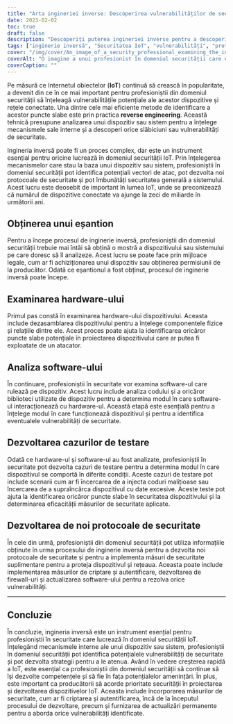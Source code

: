 ```yaml
---
title: "Arta ingineriei inverse: Descoperirea vulnerabilităților de securitate a rețelelor IoT"
date: 2023-02-02
toc: true
draft: false
description: "Descoperiți puterea ingineriei inverse pentru a descoperi defectele de securitate ale rețelei IoT și pentru a îmbunătăți securitatea generală a sistemului."
tags: ["inginerie inversă", "Securitatea IoT", "vulnerabilități", "protocoale de securitate", "analiza dispozitivului", "Rețele IoT", "mecanismele interne", "cod malițios", "măsuri de criptare", "măsuri de autentificare", "firewall-uri", "actualizare software"]
cover: "/img/cover/An_image_of_a_security_professional_examining_the_inner_workings.png"
coverAlt: "O imagine a unui profesionist în domeniul securității care examinează funcționarea internă a unui dispozitiv IoT, cu diverse componente hardware și circuite vizibile. "
coverCaption: ""
---
```


Pe măsură ce Internetul obiectelor (**IoT**) continuă să crească în popularitate, a devenit din ce în ce mai important pentru profesioniștii din domeniul securității să înțeleagă vulnerabilitățile potențiale ale acestor dispozitive și rețele conectate. Una dintre cele mai eficiente metode de identificare a acestor puncte slabe este prin practica **reverse engineering**. Această tehnică presupune analizarea unui dispozitiv sau sistem pentru a înțelege mecanismele sale interne și a descoperi orice slăbiciuni sau vulnerabilități de securitate.

Ingineria inversă poate fi un proces complex, dar este un instrument esențial pentru oricine lucrează în domeniul securității IoT. Prin înțelegerea mecanismelor care stau la baza unui dispozitiv sau sistem, profesioniștii în domeniul securității pot identifica potențiali vectori de atac, pot dezvolta noi protocoale de securitate și pot îmbunătăți securitatea generală a sistemului. Acest lucru este deosebit de important în lumea IoT, unde se preconizează că numărul de dispozitive conectate va ajunge la zeci de miliarde în următorii ani.

## Obținerea unui eșantion

Pentru a începe procesul de inginerie inversă, profesioniștii din domeniul securității trebuie mai întâi să obțină o mostră a dispozitivului sau sistemului pe care doresc să îl analizeze. Acest lucru se poate face prin mijloace legale, cum ar fi achiziționarea unui dispozitiv sau obținerea permisiunii de la producător. Odată ce eșantionul a fost obținut, procesul de inginerie inversă poate începe.

## Examinarea hardware-ului

Primul pas constă în examinarea hardware-ului dispozitivului. Aceasta include dezasamblarea dispozitivului pentru a înțelege componentele fizice și relațiile dintre ele. Acest proces poate ajuta la identificarea oricăror puncte slabe potențiale în proiectarea dispozitivului care ar putea fi exploatate de un atacator.

## Analiza software-ului

În continuare, profesioniștii în securitate vor examina software-ul care rulează pe dispozitiv. Acest lucru include analiza codului și a oricăror biblioteci utilizate de dispozitiv pentru a determina modul în care software-ul interacționează cu hardware-ul. Această etapă este esențială pentru a înțelege modul în care funcționează dispozitivul și pentru a identifica eventualele vulnerabilități de securitate.

## Dezvoltarea cazurilor de testare

Odată ce hardware-ul și software-ul au fost analizate, profesioniștii în securitate pot dezvolta cazuri de testare pentru a determina modul în care dispozitivul se comportă în diferite condiții. Aceste cazuri de testare pot include scenarii cum ar fi încercarea de a injecta coduri malițioase sau încercarea de a supraîncărca dispozitivul cu date excesive. Aceste teste pot ajuta la identificarea oricăror puncte slabe în securitatea dispozitivului și la determinarea eficacității măsurilor de securitate aplicate.

## Dezvoltarea de noi protocoale de securitate

În cele din urmă, profesioniștii din domeniul securității pot utiliza informațiile obținute în urma procesului de inginerie inversă pentru a dezvolta noi protocoale de securitate și pentru a implementa măsuri de securitate suplimentare pentru a proteja dispozitivul și rețeaua. Aceasta poate include implementarea măsurilor de criptare și autentificare, dezvoltarea de firewall-uri și actualizarea software-ului pentru a rezolva orice vulnerabilități.

_____

## Concluzie

În concluzie, ingineria inversă este un instrument esențial pentru profesioniștii în securitate care lucrează în domeniul securității IoT. Înțelegând mecanismele interne ale unui dispozitiv sau sistem, profesioniștii în domeniul securității pot identifica potențialele vulnerabilități de securitate și pot dezvolta strategii pentru a le atenua. Având în vedere creșterea rapidă a IoT, este esențial ca profesioniștii din domeniul securității să continue să își dezvolte competențele și să fie în fața potențialelor amenințări. În plus, este important ca producătorii să acorde prioritate securității în proiectarea și dezvoltarea dispozitivelor IoT. Aceasta include încorporarea măsurilor de securitate, cum ar fi criptarea și autentificarea, încă de la începutul procesului de dezvoltare, precum și furnizarea de actualizări permanente pentru a aborda orice vulnerabilități identificate.
